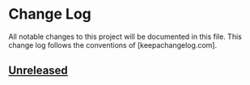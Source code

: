 # Change Log

All notable changes to this project will be documented in this file.
This change log follows the conventions of [keepachangelog.com].

[keepachangelog]: http://keepachangelog.com/

## [Unreleased][Unreleased]

[Unreleased]: https://github.com/rxedu/adventofcode-2015/compare/0.0.0...HEAD

